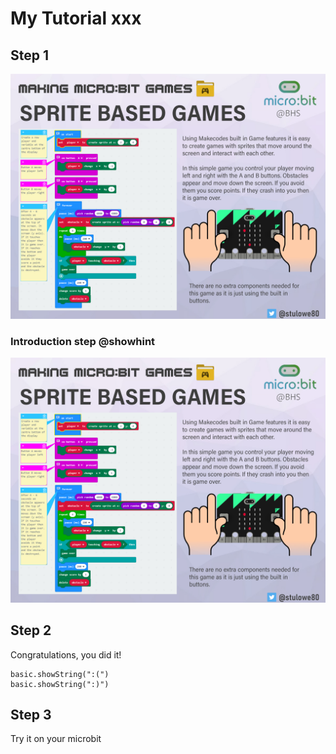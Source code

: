 # My Tutorial xxx

## Step 1
![Lights flashing](https://github.com/start2code-app/mytutorial/blob/master/docs/static/games-sprite.jpg?raw=true)

### Introduction step @showhint

![Lights flashing](https://github.com/start2code-app/mytutorial/blob/master/docs/static/games-sprite.jpg?raw=true)


## Step 2

Congratulations, you did it!

```blocks
basic.showString(":(")
basic.showString(":)")
```
## Step 3

Try it on your microbit

<script src="https://makecode.com/gh-pages-embed.js"></script><script>makeCodeRender("{{ site.makecode.home_url }}", "{{ site.github.owner_name }}/{{ site.github.repository_name }}");</script>
